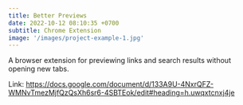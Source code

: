 ```yaml
---
title: Better Previews
date: 2022-10-12 08:10:35 +0700
subtitle: Chrome Extension
image: '/images/project-example-1.jpg'
---
```


A browser extension for previewing links and search results without opening new tabs.

Link: https://docs.google.com/document/d/133A9U-4NxrQFZ-WMNvTmezMjfQzQsXh6sr6-4SBTEok/edit#heading=h.uwqxtcnxj4je